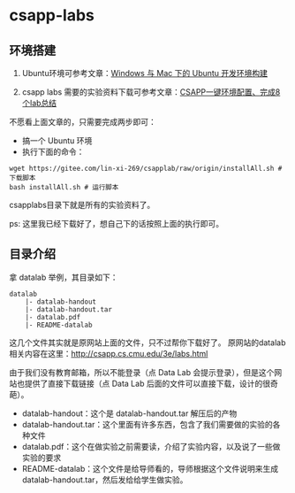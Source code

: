# csapp-labs

## 环境搭建

1. Ubuntu环境可参考文章：[Windows 与 Mac 下的 Ubuntu 开发环境构建](https://lyldalek.notion.site/Windows-Mac-Ubuntu-2aec0376faf3413cb2f90ed3e1bcb5c2)

2. csapp labs 需要的实验资料下载可参考文章：[CSAPP一键环境配置、完成8个lab总结](https://zhuanlan.zhihu.com/p/505497911)

不愿看上面文章的，只需要完成两步即可：
- 搞一个 Ubuntu 环境
- 执行下面的命令：
```terminal
wget https://gitee.com/lin-xi-269/csapplab/raw/origin/installAll.sh # 下载脚本
bash installAll.sh # 运行脚本
```
csapplabs目录下就是所有的实验资料了。

ps: 这里我已经下载好了，想自己下的话按照上面的执行即可。

## 目录介绍
拿 datalab 举例，其目录如下：
```
datalab
    |- datalab-handout
    |- datalab-handout.tar
    |- datalab.pdf
    |- README-datalab
```
这几个文件其实就是原网站上面的文件，只不过帮你下载好了。
原网站的datalab相关内容在这里：http://csapp.cs.cmu.edu/3e/labs.html

由于我们没有教育邮箱，所以不能登录（点 Data Lab 会提示登录），但是这个网站也提供了直接下载链接（点 Data Lab 后面的文件可以直接下载，设计的很奇葩）。

- datalab-handout：这个是 datalab-handout.tar 解压后的产物
- datalab-handout.tar：这个里面有许多东西，包含了我们需要做的实验的各种文件
- datalab.pdf：这个在做实验之前需要读，介绍了实验内容，以及说了一些做实验的要求
- README-datalab：这个文件是给导师看的，导师根据这个文件说明来生成 datalab-handout.tar，然后发给给学生做实验。


